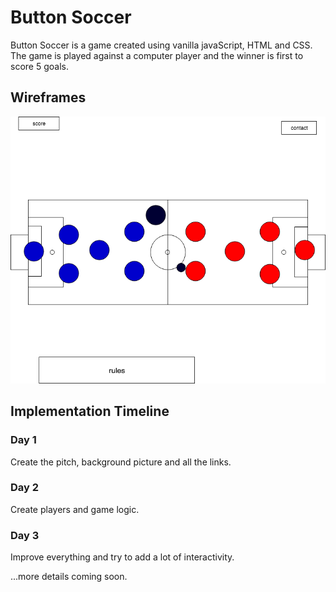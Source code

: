 # Button Soccer

Button Soccer is a game created using vanilla javaScript, HTML and CSS. The game is played against a computer player and the winner is first to score 5 goals.

## Wireframes

![soccer](https://raw.githubusercontent.com/Bogdan18b/button-soccer/master/assets/soccer.png)

## Implementation Timeline

### Day 1

Create the pitch, background picture and all the links.

### Day 2

Create players and game logic.

### Day 3

Improve everything and try to add a lot of interactivity.

...more details coming soon.
